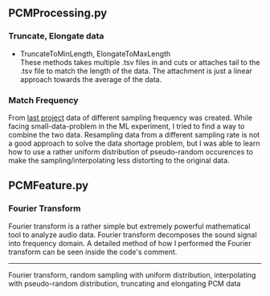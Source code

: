 ## PCMProcessing.py  
### Truncate, Elongate data
- TruncateToMinLength,  ElongateToMaxLength  
  These methods takes multiple .tsv files in and cuts or attaches tail to the .tsv file to match the length of the data. The attachment is just a linear approach towards the average of the data.
### Match Frequency
From [last project](https://github.com/Mins0o/PCMLabeler) data of different sampling frequency was created. While facing small-data-problem in the ML experiment, I tried to find a way to combine the two data. Resampling data from a different sampling rate is not a good approach to solve the data shortage problem, but I was able to learn how to use a rather uniform distribution of pseudo-random occurences to make the sampling/interpolating less distorting to the original data.  

## PCMFeature.py
### Fourier Transform
Fourier transform is a rather simple but extremely powerful mathematical tool to analyze audio data. Fourier transform decomposes the sound signal into frequency domain. A detailed method of how I performed the Fourier transform can be seen inside the code's comment.

___
Fourier transform, random sampling with uniform distribution, interpolating with pseudo-random distribution, truncating and elongating PCM data

